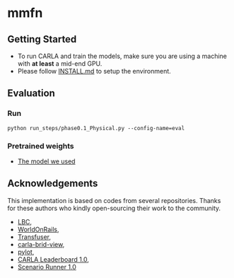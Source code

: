 # mmfn

## Getting Started

- To run CARLA and train the models, make sure you are using a machine with **at least** a mid-end GPU.
- Please follow [INSTALL.md](https://github.com/Kin-Zhang/mmfn/blob/main/README.md) to setup the environment.

## Evaluation
### Run

```
python run_steps/phase0.1_Physical.py --config-name=eval
```
### Pretrained weights
- [The model we used ](https://hkustconnect-my.sharepoint.com/:f:/g/personal/qzhangcb_connect_ust_hk/EkUVbfjq4idJrOy1zdIv9fEBoQr5caY2TBDxtYeJVJ0ZrQ?e=4xJsxb)

## Acknowledgements
This implementation is based on codes from several repositories. Thanks for these authors who kindly open-sourcing their work to the community. 
* [LBC](https://github.com/dotchen/LearningByCheating),
* [WorldOnRails](https://github.com/dotchen/WorldOnRails),
* [Transfuser](https://github.com/autonomousvision/transfuser),
* [carla-brid-view](https://github.com/deepsense-ai/carla-birdeye-view), 
* [pylot](https://github.com/erdos-project/pylot),
* [CARLA Leaderboard 1.0](https://github.com/carla-simulator/leaderboard), 
* [Scenario Runner 1.0](https://github.com/carla-simulator/scenario_runner)
